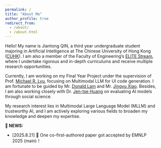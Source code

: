 ```yaml
---
permalink: /
title: "About Me"
author_profile: true
redirect_from: 
  - /about/
  - /about.html
---
```


Hello! My name is Jiantong QIN, a third year undergraduate student majoring in Artificial Intelligence at The Chinese University of Hong Kong ([CUHK](https://www.cuhk.edu.hk/english/index.html)). I am also a member of the Faculty of Engineering’s [ELITE Stream](https://www.erg.cuhk.edu.hk/erg/Elite), where I undertake rigorous and in-depth curriculums and receive multiple research opportunities.  

Currently, I am working on my Final Year Project under the supervision of Prof. [Michael R. Lyu](https://www.cse.cuhk.edu.hk/lyu/home), focusing on Multimodal LLM for UI code generation. I am fortunate to be guided by Mr. [Donald Lam](https://donaldlamnl.github.io/DonaldLamNL/home#!/DonaldLamNL/home) and Mr. [Jingyu Xiao](https://whalexiao.github.io/). Besides, I am also working closely with Dr. [Jen-tse Huang](https://penguinnnnn.github.io/) on evaluating AI models through social science. 

My research interest lies in Multimodal Large Language Model (MLLM) and trustworthy AI, and I am actively exploring various fields to broaden my knowledge and deepen my expertise.

<p><strong>📰 NEWS:</strong></p>

- [2025.8.21] 🎉 One co-first-authored paper got accepted by EMNLP 2025 (main)！
